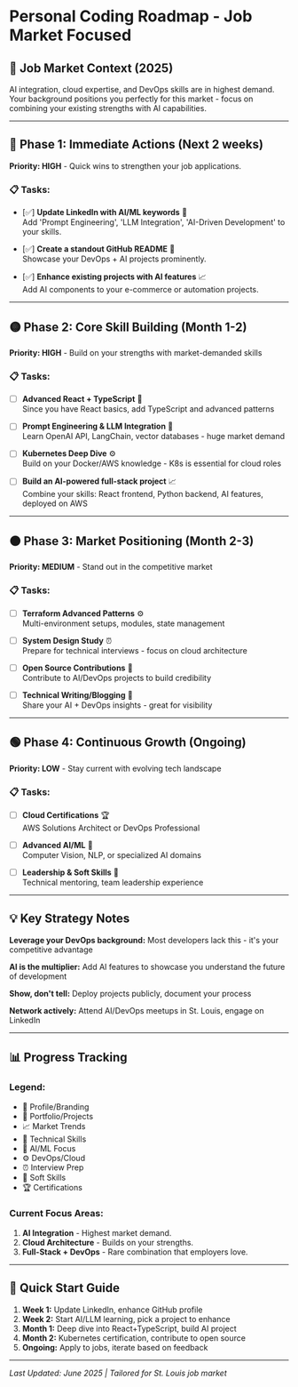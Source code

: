 # Personal Coding Roadmap - Job Market Focused

## 🎯 Job Market Context (2025)
AI integration, cloud expertise, and DevOps skills are in highest demand. Your background positions you perfectly for this market - focus on combining your existing strengths with AI capabilities.

---

## 🔴 Phase 1: Immediate Actions (Next 2 weeks)
**Priority: HIGH** - Quick wins to strengthen your job applications.

### 📋 Tasks:
- [✅] **Update LinkedIn with AI/ML keywords** 🌟  
  Add 'Prompt Engineering', 'LLM Integration', 'AI-Driven Development' to your skills.

- [✅] **Create a standout GitHub README** 💼  
  Showcase your DevOps + AI projects prominently.

- [✅] **Enhance existing projects with AI features** 📈  
  Add AI components to your e-commerce or automation projects.

---

## 🟡 Phase 2: Core Skill Building (Month 1-2)
**Priority: HIGH** - Build on your strengths with market-demanded skills

### 📋 Tasks:
- [ ] **Advanced React + TypeScript** 🔧  
  Since you have React basics, add TypeScript and advanced patterns

- [ ] **Prompt Engineering & LLM Integration** 🤖  
  Learn OpenAI API, LangChain, vector databases - huge market demand

- [ ] **Kubernetes Deep Dive** ⚙️  
  Build on your Docker/AWS knowledge - K8s is essential for cloud roles

- [ ] **Build an AI-powered full-stack project** 📈  
  Combine your skills: React frontend, Python backend, AI features, deployed on AWS

---

## 🟠 Phase 3: Market Positioning (Month 2-3)
**Priority: MEDIUM** - Stand out in the competitive market

### 📋 Tasks:
- [ ] **Terraform Advanced Patterns** ⚙️  
  Multi-environment setups, modules, state management

- [ ] **System Design Study** ⏰  
  Prepare for technical interviews - focus on cloud architecture

- [ ] **Open Source Contributions** 💼  
  Contribute to AI/DevOps projects to build credibility

- [ ] **Technical Writing/Blogging** 🌟  
  Share your AI + DevOps insights - great for visibility

---

## 🟢 Phase 4: Continuous Growth (Ongoing)
**Priority: LOW** - Stay current with evolving tech landscape

### 📋 Tasks:
- [ ] **Cloud Certifications** 🏆  
  AWS Solutions Architect or DevOps Professional

- [ ] **Advanced AI/ML** 🤖  
  Computer Vision, NLP, or specialized AI domains

- [ ] **Leadership & Soft Skills** 🔄  
  Technical mentoring, team leadership experience

---

## 💡 Key Strategy Notes

**Leverage your DevOps background:** Most developers lack this - it's your competitive advantage

**AI is the multiplier:** Add AI features to showcase you understand the future of development

**Show, don't tell:** Deploy projects publicly, document your process

**Network actively:** Attend AI/DevOps meetups in St. Louis, engage on LinkedIn

---

## 📊 Progress Tracking

### Legend:
- 🌟 Profile/Branding
- 💼 Portfolio/Projects
- 📈 Market Trends
- 🔧 Technical Skills
- 🤖 AI/ML Focus
- ⚙️ DevOps/Cloud
- ⏰ Interview Prep
- 🔄 Soft Skills
- 🏆 Certifications

### Current Focus Areas:
1. **AI Integration** - Highest market demand.
2. **Cloud Architecture** - Builds on your strengths.
3. **Full-Stack + DevOps** - Rare combination that employers love.

---

## 🚀 Quick Start Guide

1. **Week 1:** Update LinkedIn, enhance GitHub profile
2. **Week 2:** Start AI/LLM learning, pick a project to enhance
3. **Month 1:** Deep dive into React+TypeScript, build AI project
4. **Month 2:** Kubernetes certification, contribute to open source
5. **Ongoing:** Apply to jobs, iterate based on feedback

---

*Last Updated: June 2025 | Tailored for St. Louis job market*
